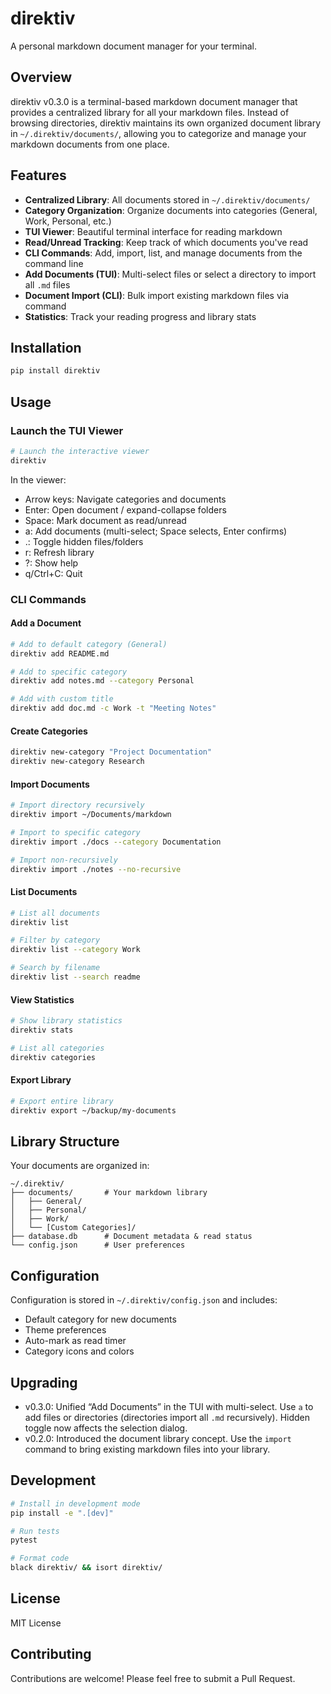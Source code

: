 # direktiv

A personal markdown document manager for your terminal.

## Overview

direktiv v0.3.0 is a terminal-based markdown document manager that provides a centralized library for all your markdown files. Instead of browsing directories, direktiv maintains its own organized document library in `~/.direktiv/documents/`, allowing you to categorize and manage your markdown documents from one place.

## Features

- **Centralized Library**: All documents stored in `~/.direktiv/documents/`
- **Category Organization**: Organize documents into categories (General, Work, Personal, etc.)
- **TUI Viewer**: Beautiful terminal interface for reading markdown
- **Read/Unread Tracking**: Keep track of which documents you've read
- **CLI Commands**: Add, import, list, and manage documents from the command line
- **Add Documents (TUI)**: Multi-select files or select a directory to import all `.md` files
- **Document Import (CLI)**: Bulk import existing markdown files via command
- **Statistics**: Track your reading progress and library stats

## Installation

```bash
pip install direktiv
```

## Usage

### Launch the TUI Viewer

```bash
# Launch the interactive viewer
direktiv
```

In the viewer:
- Arrow keys: Navigate categories and documents
- Enter: Open document / expand-collapse folders
- Space: Mark document as read/unread
- a: Add documents (multi-select; Space selects, Enter confirms)
- .: Toggle hidden files/folders
- r: Refresh library
- ?: Show help
- q/Ctrl+C: Quit

### CLI Commands

#### Add a Document

```bash
# Add to default category (General)
direktiv add README.md

# Add to specific category
direktiv add notes.md --category Personal

# Add with custom title
direktiv add doc.md -c Work -t "Meeting Notes"
```

#### Create Categories

```bash
direktiv new-category "Project Documentation"
direktiv new-category Research
```

#### Import Documents

```bash
# Import directory recursively
direktiv import ~/Documents/markdown

# Import to specific category
direktiv import ./docs --category Documentation

# Import non-recursively
direktiv import ./notes --no-recursive
```

#### List Documents

```bash
# List all documents
direktiv list

# Filter by category
direktiv list --category Work

# Search by filename
direktiv list --search readme
```

#### View Statistics

```bash
# Show library statistics
direktiv stats

# List all categories
direktiv categories
```

#### Export Library

```bash
# Export entire library
direktiv export ~/backup/my-documents
```

## Library Structure

Your documents are organized in:

```
~/.direktiv/
├── documents/       # Your markdown library
│   ├── General/
│   ├── Personal/
│   ├── Work/
│   └── [Custom Categories]/
├── database.db      # Document metadata & read status
└── config.json      # User preferences
```

## Configuration

Configuration is stored in `~/.direktiv/config.json` and includes:
- Default category for new documents
- Theme preferences
- Auto-mark as read timer
- Category icons and colors

## Upgrading

- v0.3.0: Unified “Add Documents” in the TUI with multi-select. Use `a` to add files or directories (directories import all `.md` recursively). Hidden toggle now affects the selection dialog.
- v0.2.0: Introduced the document library concept. Use the `import` command to bring existing markdown files into your library.

## Development

```bash
# Install in development mode
pip install -e ".[dev]"

# Run tests
pytest

# Format code
black direktiv/ && isort direktiv/
```

## License

MIT License

## Contributing

Contributions are welcome! Please feel free to submit a Pull Request.
